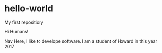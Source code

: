 # hello-world
My first repositiory

Hi Humans!

Nav Here, I like to develope software.
I am a student of Howard in this year 2017
